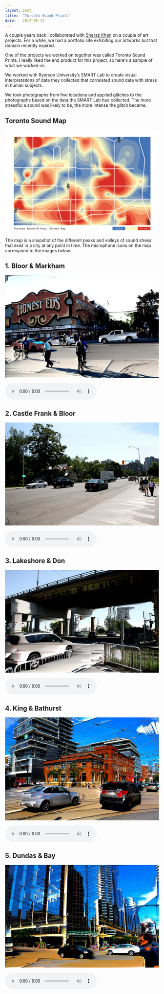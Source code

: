 ```yaml
---
layout: post
title:  "Toronto Sound Prints"
date:   2017-05-12
---
```


A couple years back I collaborated with [Sheraz Khan](http://sherazkhan.de/) on a couple of art projects. For a while, we had a portfolio site exhibiting our artworks but that domain recently expired.

One of the projects we worked on together was called Toronto Sound Prints. I really liked the end product for this project, so here's a sample of what we worked on.

We worked with Ryerson University’s SMART Lab to create visual interpretations of data they collected that correlated sound data with stress in human subjects.

We took photographs from five locations and applied glitches to the photographs based on the data the SMART Lab had collected. The more stressful a sound was likely to be, the more intense the glitch became.

## Toronto Sound Map

![King & Bathurst](/img/posts/toronto-sound-prints/toronto-sound-map.jpg)

The map is a snapshot of the different peaks and valleys of sound stress that exist in a city at any point in time. The microphone icons on the map correspond to the images below.

## 1. Bloor & Markham

![Bloor & Markham](/img/posts/toronto-sound-prints/1-slider-bloor-markham.jpg)

<audio preload="metadata" controls="constrols" class="audio">
    <source src="/audio/1-bloor_markham.mp3" type="audio/mpeg">
    Your browser does not support the <code>audio</code> element.
</audio>

## 2. Castle Frank & Bloor

![Castle Frank & Bloor](/img/posts/toronto-sound-prints/3-slider-castle-frank-bloor.jpg)

<audio preload="metadata" controls="constrols" class="audio">
    <source src="/audio/3-castle_frank_bloor.mp3" type="audio/mpeg">
    Your browser does not support the <code>audio</code> element.
</audio>

## 3. Lakeshore & Don

![Lakeshore & Don](/img/posts/toronto-sound-prints/2-slider-lakeshore-don.jpg)

<audio preload="metadata" controls="constrols" class="audio">
    <source src="/audio/2-lakeshore_don.mp3" type="audio/mpeg">
    Your browser does not support the <code>audio</code> element.
</audio>

## 4. King & Bathurst

![King & Bathurst](/img/posts/toronto-sound-prints/5-slider-king-bathurst.jpg)

<audio preload="metadata" controls="constrols" class="audio">
    <source src="/audio/5-king_bathurst.mp3" type="audio/mpeg">
    Your browser does not support the <code>audio</code> element.
</audio>

## 5. Dundas & Bay

![Dundas & Bay](/img/posts/toronto-sound-prints/4-slider-dundas-bay.jpg)

<audio preload="metadata" controls="constrols" class="audio">
    <source src="/audio/4-dundas_bay.mp3" type="audio/mpeg">
    Your browser does not support the <code>audio</code> element.
</audio>
